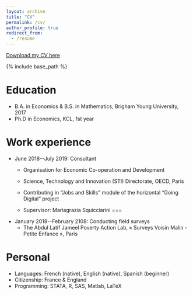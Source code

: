 ```yaml
---
layout: archive
title: "CV"
permalink: /cv/
author_profile: true
redirect_from:
  - /resume
---
```


[Download my CV here](http://alex-hoagland.github.io/files/HoaglandCV_current.pdf)

{% include base_path %}

Education
======
* B.A. in Economics & B.S. in Mathematics, Brigham Young University, 2017
* Ph.D in Economics, KCL, 1st year

Work experience
======
* June 2018--July 2019: Consultant 
  * Organisation for Economic Co-operation and Development
  * Science, Technology and Innovation (STI) Directorate, OECD, Paris
  * Contributing in “Jobs and Skills” module of the horizontal “Going Digital” project

  * Supervisor: Mariagrazia Squicciarini
===
* January 2018--February 2108: Conducting field surveys 
  * The Abdul Latif Jameel Poverty Action Lab, « Surveys Voisin Malin - Petite Enfance », Paris

Personal
=====
* Languages: French (native), English (native), Spanish (beginner)
* Citizenship: France & England
* Programming: STATA, R, SAS, Matlab, LaTeX
